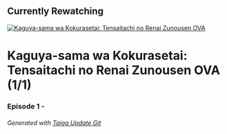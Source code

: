 ﻿
## Currently Rewatching

[![Kaguya-sama wa Kokurasetai: Tensaitachi no Renai Zunousen OVA](https://s4.anilist.co/file/anilistcdn/media/anime/cover/medium/bx125368-QhcBkbNP0ZfU.png)](https://anilist.co/anime/125368)

# Kaguya-sama wa Kokurasetai: Tensaitachi no Renai Zunousen OVA (1/1)

### Episode 1 - 

###### *Generated with [Taiga Update Git](https://github.com/nike4613/taiga-update-git)*